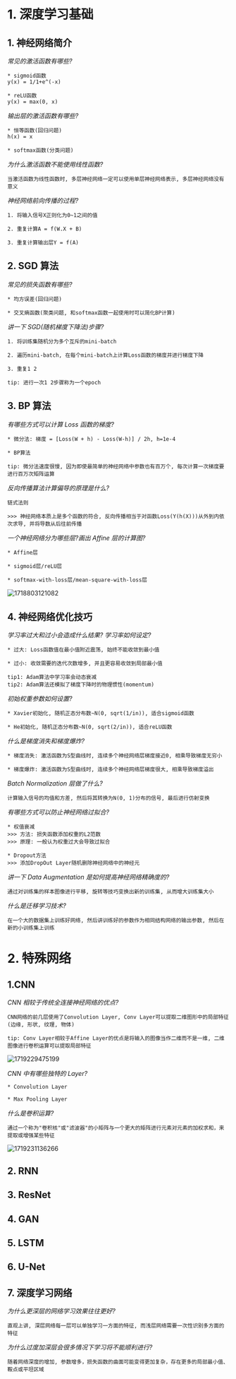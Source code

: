 # 1. 深度学习基础

## 1. 神经网络简介

_常见的激活函数有哪些?_

```
* sigmoid函数
y(x) = 1/1+e^(-x)

* reLU函数
y(x) = max(0, x)
```

_输出层的激活函数有哪些?_

```
* 恒等函数(回归问题)
h(x) = x

* softmax函数(分类问题)
```

_为什么激活函数不能使用线性函数?_

```
当激活函数为线性函数时, 多层神经网络一定可以使用单层神经网络表示, 多层神经网络没有意义
```

_神经网络前向传播的过程?_

```
1. 将输入信号X正则化为0~1之间的值

2. 重复计算A = f(W.X + B)

3. 重复计算输出层Y = f(A)
```

## 2. SGD 算法

_常见的损失函数有哪些?_

```
* 均方误差(回归问题)

* 交叉熵函数(聚类问题, 和softmax函数一起使用时可以简化BP计算)
```

_讲一下 SGD(随机梯度下降法)步骤?_

```
1. 将训练集随机分为多个互斥的mini-batch

2. 遍历mini-batch, 在每个mini-batch上计算Loss函数的梯度并进行梯度下降

3. 重复1 2

tip: 进行一次1 2步骤称为一个epoch
```

## 3. BP 算法

_有哪些方式可以计算 Loss 函数的梯度?_

```
* 微分法: 梯度 = [Loss(W + h) - Loss(W-h)] / 2h, h=1e-4

* BP算法

tip: 微分法速度很慢, 因为即使最简单的神经网络中参数也有百万个, 每次计算一次梯度要进行百万次矩阵运算
```

_反向传播算法计算偏导的原理是什么?_

```
链式法则

>>> 神经网络本质上是多个函数的符合, 反向传播相当于对函数Loss(Y(h(X)))从外到内依次求导, 并将导数从后往前传播
```

_一个神经网络分为哪些层?画出 Affine 层的计算图?_

```
* Affine层

* sigmoid层/reLU层

* softmax-with-loss层/mean-square-with-loss层
```

![1718803121082](image/draft/1718803121082.png)

## 4. 神经网络优化技巧

_学习率过大和过小会造成什么结果? 学习率如何设定?_

```
* 过大: Loss函数值在最小值附近震荡, 始终不能收敛到最小值

* 过小: 收敛需要的迭代次数增多, 并且更容易收敛到局部最小值

tip1: Adam算法中学习率会动态衰减
tip2: Adam算法还模拟了梯度下降时的物理惯性(momentum)
```

_初始权重参数如何设置?_

```
* Xavier初始化, 随机正态分布数~N(0, sqrt(1/in)), 适合sigmoid函数

* He初始化, 随机正态分布数~N(0, sqrt(2/in)), 适合reLU函数
```

_什么是梯度消失和梯度爆炸?_

```
* 梯度消失: 激活函数为S型曲线时, 连续多个神经网络层梯度接近0, 相乘导致梯度无穷小

* 梯度爆炸: 激活函数为S型曲线时, 连续多个神经网络层梯度很大, 相乘导致梯度溢出
```

_Batch Normalization 层做了什么?_

```
计算输入信号的均值和方差, 然后将其转换为N(0, 1)分布的信号, 最后进行仿射变换
```

_有哪些方式可以防止神经网络过拟合?_

```
* 权值衰减
>>> 方法: 损失函数添加权重的L2范数
>>> 原理: 一般认为权重过大会导致过拟合

* Dropout方法
>>> 添加DropOut Layer随机删除神经网络中的神经元
```

_讲一下 Data Augmentation 是如何提高神经网络精确度的?_

```
通过对训练集的样本图像进行平移, 旋转等技巧变换出新的训练集, 从而增大训练集大小
```

_什么是迁移学习技术?_

```
在一个大的数据集上训练好网络, 然后讲训练好的参数作为相同结构网络的输出参数, 然后在新的小训练集上训练
```

# 2. 特殊网络

## 1.CNN

_CNN 相较于传统全连接神经网络的优点?_

```
CNN网络的前几层使用了Convolution Layer, Conv Layer可以提取二维图形中的局部特征(边缘, 形状, 纹理, 物体)

tip: Conv Layer相较于Affine Layer的优点是将输入的图像当作二维而不是一维, 二维图像进行卷积运算可以提取局部特征
```

![1719229475199](image/draft/1719229475199.png)

_CNN 中有哪些独特的 Layer?_

```
* Convolution Layer

* Max Pooling Layer
```

_什么是卷积运算?_

```
通过一个称为"卷积核"或"滤波器"的小矩阵与一个更大的矩阵进行元素对元素的加权求和，来提取或增强某些特征
```

![1719231136266](image/draft/1719231136266.png)

## 2. RNN

## 3. ResNet

## 4. GAN

## 5. LSTM

## 6. U-Net

## 7. 深度学习网络

_为什么更深层的网络学习效果往往更好?_

```
直观上讲, 深层网络每一层可以单独学习一方面的特征, 而浅层网络需要一次性识别多方面的特征
```

_为什么过度加深层会很多情况下学习将不能顺利进行?_

```
随着网络深度的增加, 参数增多，损失函数的曲面可能变得更加复杂，存在更多的局部最小值、鞍点或平坦区域
```
